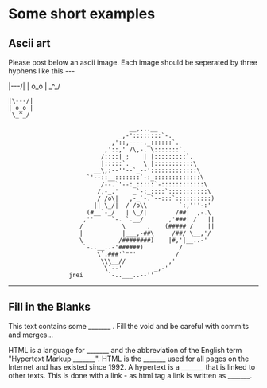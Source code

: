 # Some short examples

## Ascii art

Please post below an ascii image. Each image should be seperated by three hyphens like this ---

|\---/|
| o_o |
 \_^_/

~~~
|\---/|
| o_o |
 \_^_/
~~~

~~~
                                  __,...__
                               _,-'::::::::`-.
                             ,'::,----._::::::`.
                           ,'::,' /\,-. \:::::::`.
                          /::::| ;    | |:::::::::`.
                          |:::::`._   \ |:::::::::::\
                        __\,:--''--`_--':::::::::::::\
                      `'--::__:::::::`-:_:::::::::::::\
                          /--.`'--:_:::::`-::::::::::::\
                         /,-_.'    _`-:_::::`:::::::::::\
                         / /o\|   ,-_`-.`--:::`::::::::::)
                        || \_/|  / /o\\         `:,'''-:'
                      (#__`-_/   | \_/|        /##|  ,-.\
                     ,''     `-. `.__/       ,'###| /   ||
                    /           \      ,    (##### /    ||
                    |           |___,-##\     /##/ \__,'/
                    \          /########)    |#,'|__..-'
                     `-..__..-'######)          /
                         \`.###'`""'           /
                          \\\__//            ,'
                           \`--'         _,-'
                 jrei       `-..___..--''
~~~

---

## Fill in the Blanks

This text contains some _______ .  Fill the void and be careful with commits and merges...

HTML is a language for _______ and the abbreviation of the English term "Hypertext Markup _______". HTML is the _______ used for all pages on the Internet and has existed since 1992. A hypertext is a _______ that is linked to other texts. This is done with a link - as html tag a link is written as _______. 
